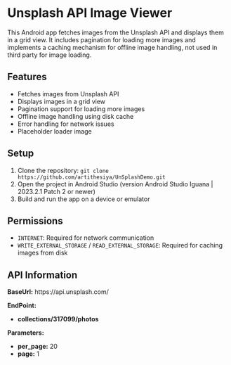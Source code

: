 <!DOCTYPE html>
<html lang="en">
<head>
<meta charset="UTF-8">
<meta name="viewport" content="width=device-width, initial-scale=1.0">
</head>
<body>
<h1>Unsplash API Image Viewer</h1>
<p>This Android app fetches images from the Unsplash API and displays them in a grid view. It includes pagination for loading more images and implements a caching mechanism for offline image handling, not used in third party for image loading.</p>

<h2>Features</h2>
<ul>
<li>Fetches images from Unsplash API</li>
<li>Displays images in a grid view</li>
<li>Pagination support for loading more images</li>
<li>Offline image handling using disk cache</li>
<li>Error handling for network issues</li>
<li>Placeholder loader image</li>
</ul>

<h2>Setup</h2>
<ol>
<li>Clone the repository: <code>git clone https://github.com/artithesiya/UnSplashDemo.git </code></li>
<li>Open the project in Android Studio (version Android Studio Iguana | 2023.2.1 Patch 2 or newer)</li>
<li>Build and run the app on a device or emulator</li>
</ol>

<h2>Permissions</h2>
<ul>
<li><code>INTERNET</code>: Required for network communication</li>
<li><code>WRITE_EXTERNAL_STORAGE</code> / <code>READ_EXTERNAL_STORAGE</code>: Required for caching images from disk</li>
</ul>

<h2>API Information</h2>
<p><strong>BaseUrl:</strong> https://api.unsplash.com/</p>
<p><strong>EndPoint:</strong></p>
<ul>
<li><strong>collections/317099/photos</strong></li>
</ul>
<p><strong>Parameters:</strong></p>
<ul>
<li><strong>per_page:</strong> 20</li>
<li><strong>page:</strong> 1</li>
</ul>


</body>
</html>
